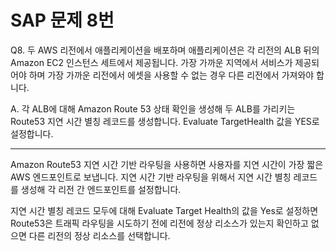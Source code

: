 # SAP 문제 8번

Q8. 두 AWS 리전에서 애플리케이션을 배포하며 애플리케이션은 각 리전의 ALB 뒤의 Amazon EC2 인스턴스 세트에서 제공됩니다. 가장 가까운 지역에서 서비스가 제공되어야 하며 가장 가까운 리전에서 에셋을 사용할 수 없는 경우 다른 리전에서 가져와야 합니다.

A. 각 ALB에 대해 Amazon Route 53 상태 확인을 생성해 두 ALB를 가리키는 Route53 지연 시간 별칭 레코드를 생성합니다. Evaluate TargetHealth 값을 YES로 설정합니다.

---

Amazon Route53 지연 시간 기반 라우팅을 사용하면 사용자를 지연 시간이 가장 짧은 AWS 엔드포인트로 보냅니다. 지연 시간 기반 라우팅을 위해서 지연 시간 별칭 레코드를 생성해 각 리전 간 엔드포인트를 설정합니다.

지연 시간 별칭 레코드 모두에 대해 Evaluate Target Health의 값을 Yes로 설정하면 Route53은 트래픽 라우팅을 시도하기 전에 리전에 정상 리소스가 있는지 확인하고 없으면 다른 리전의 정상 리소스를 선택합니다.

